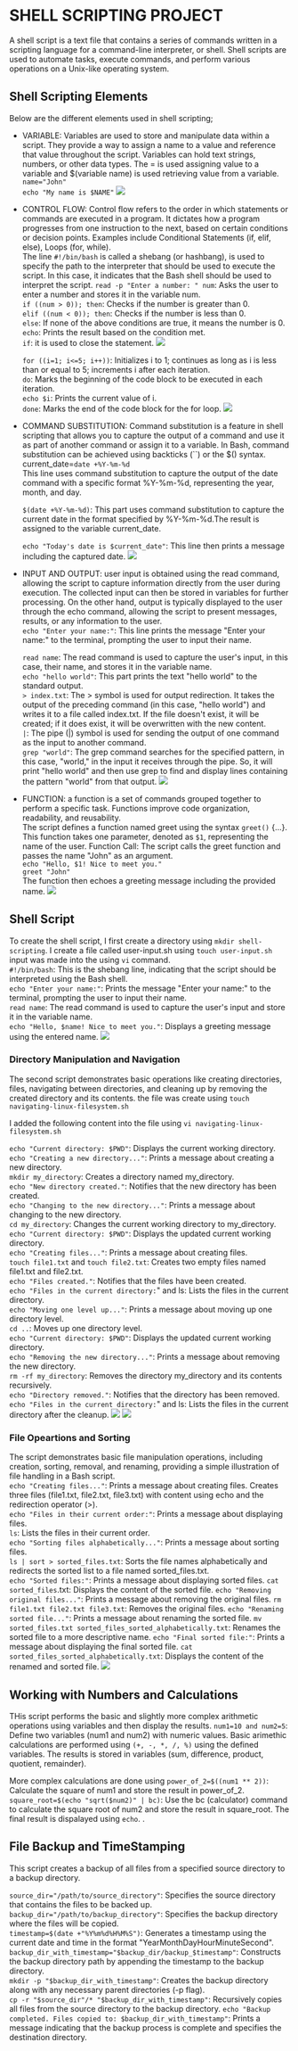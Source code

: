 # SHELL SCRIPTING PROJECT
A shell script is a text file that contains a series of commands written in a scripting language for a command-line interpreter, or shell. Shell scripts are used to automate tasks, execute commands, and perform various operations on a Unix-like operating system.

## Shell Scripting Elements
Below are the different elements used in shell scripting;

- VARIABLE: Variables are used to store and manipulate data within a script. They provide a way to assign a name to a value and reference that value throughout the script. Variables can hold text strings, numbers, or other data types. The = is used assigning value to a variable and $(variable name) is used retrieving value from a variable.  
`name="John"`   
`echo "My name is $NAME"`
![](./img/variable.png)
- CONTROL FLOW: Control flow refers to the order in which statements or commands are executed in a program. It dictates how a program progresses from one instruction to the next, based on certain conditions or decision points. Examples include Conditional Statements (if, elif, else), Loops (for, while).   
The line `#!/bin/bash` is called a shebang (or hashbang),  is used to specify the path to the interpreter that should be used to execute the script. 
In this case, it indicates that the Bash shell should be used to interpret the script.
`read -p "Enter a number: " num`: Asks the user to enter a number and stores it in the variable num.   
`if ((num > 0)); then`: Checks if the number is greater than 0.     
`elif ((num < 0)); then`: Checks if the number is less than 0.  
`else`: If none of the above conditions are true, it means the number is 0.
`echo`: Prints the result based on the condition met.    
`if`: it is used to close the statement.
![](./img/Control%20statements.png)

    `for ((i=1; i<=5; i++))`: Initializes i to 1; continues as long as i is less than or equal to 5; increments i after each iteration.     
`do`: Marks the beginning of the code block to be executed in each iteration.   
`echo $i`: Prints the current value of i.   
`done`: Marks the end of the code block for the for loop.
![](./img/Control%20statements2.png)
- COMMAND SUBSTITUTION: Command substitution is a feature in shell scripting that allows you to capture the output of a command and use it as part of another command or assign it to a variable. In Bash, command substitution can be achieved using backticks (``) or the $() syntax.
current_date=`date +%Y-%m-%d`    
This line uses command substitution to capture the output of the date command with a specific format %Y-%m-%d, representing the year, month, and day.   

    `$(date +%Y-%m-%d)`: This part uses command substitution to capture the current date in the format specified by %Y-%m-%d.The result is assigned to the variable current_date.
    
    `echo "Today's date is $current_date"`: This line then prints a message including the captured date.
    ![](./img/conditional%20statements.png)

- INPUT AND OUTPUT: user input is obtained using the read command, allowing the script to capture information directly from the user during execution. The collected input can then be stored in variables for further processing. On the other hand, output is typically displayed to the user through the echo command, allowing the script to present messages, results, or any information to the user.  
`echo "Enter your name:"`: This line prints the message "Enter your name:" to the terminal, prompting the user to input their name.
    
    `read name`: The read command is used to capture the user's input, in this case, their name, and stores it in the variable name.     
    `echo "hello world"`: This part prints the text "hello world" to the standard output.    
    `> index.txt`: The > symbol is used for output redirection. It takes the output of the preceding command (in this case, "hello world") and writes it to a file called index.txt. If the file doesn't exist, it will be created; if it does exist, it will be overwritten with the new content.   
    `|`: The pipe (|) symbol is used for sending the output of one command as the input to another command.  
    `grep "world"`: The grep command searches for the specified pattern, in this case, "world," in the input it receives through the pipe. So, it will print "hello world" and then use grep to find and display lines containing the pattern "world" from that output.
![](./img/input_&_output.png)

- FUNCTION: a function is a set of commands grouped together to perform a specific task. Functions improve code organization, readability, and reusability.  
The script defines a function named greet using the syntax `greet()` {...}.
This function takes one parameter, denoted as `$1`, representing the name of the user.
Function Call: The script calls the greet function and passes the name "John" as an argument.    
`echo "Hello, $1! Nice to meet you."`    
`greet "John"`    
The function then echoes a greeting message including the provided name.
![](./img/function.png)

## Shell Script
To create the shell script, I first create a directory using `mkdir shell-scripting`. I create a file called user-input.sh using `touch user-input.sh`
input was made into the using `vi` command.  
`#!/bin/bash`: This is the shebang line, indicating that the script should be interpreted using the Bash shell.  
`echo "Enter your name:"`: Prints the message "Enter your name:" to the terminal, prompting the user to input their name.    
`read name`: The read command is used to capture the user's input and store it in the variable name.     
`echo "Hello, $name! Nice to meet you."`: Displays a greeting message using the entered name.
![](./img/1st_shell_script.png)

### Directory Manipulation and Navigation
The second script demonstrates basic operations like creating directories, files, navigating between directories, and cleaning up by removing the created directory and its contents. the file was create using `touch navigating-linux-filesystem.sh`

I added the following content into the file using `vi navigating-linux-filesystem.sh`

`echo "Current directory: $PWD"`: Displays the current working directory.    
`echo "Creating a new directory..."`: Prints a message about creating a new directory.   
`mkdir my_directory`: Creates a directory named my_directory.     
`echo "New directory created."`: Notifies that the new directory has been created.   
`echo "Changing to the new directory..."`: Prints a message about changing to the new directory.     
`cd my_directory`: Changes the current working directory to my_directory.    
`echo "Current directory: $PWD"`: Displays the updated current working directory.    
`echo "Creating files..."`: Prints a message about creating files.   
`touch file1.txt` and `touch file2.txt`: Creates two empty files named file1.txt and file2.txt.  
`echo "Files created."`: Notifies that the files have been created.  
`echo "Files in the current directory:`" and ls: Lists the files in the current directory.   
`echo "Moving one level up..."`: Prints a message about moving up one directory level.   
`cd ..`: Moves up one directory level.   
`echo "Current directory: $PWD"`: Displays the updated current working directory.    
`echo "Removing the new directory..."`: Prints a message about removing the new directory.   
`rm -rf my_directory`: Removes the directory my_directory and its contents recursively.  
`echo "Directory removed."`: Notifies that the directory has been removed.   
`echo "Files in the current directory:`" and ls: Lists the files in the current directory after the cleanup.
![](./img/2nd_shell_script.png)
![](./img/2nd_shell_script2.png)

### File Opeartions and Sorting
The script demonstrates basic file manipulation operations, including creation, sorting, removal, and renaming, providing a simple illustration of file handling in a Bash script.   
`echo "Creating files..."`: Prints a message about creating files.
Creates three files (file1.txt, file2.txt, file3.txt) with content using echo and the redirection operator (>).  
`echo "Files in their current order:"`: Prints a message about displaying files.     
`ls`: Lists the files in their current order.    
`echo "Sorting files alphabetically..."`: Prints a message about sorting files.  
`ls | sort > sorted_files.txt`: Sorts the file names alphabetically and redirects the sorted list to a file named sorted_files.txt.  
`echo "Sorted files:"`: Prints a message about displaying sorted files.
`cat sorted_files`.txt: Displays the content of the sorted file.
`echo "Removing original files..."`: Prints a message about removing the original files.
`rm file1.txt file2.txt file3.txt`: Removes the original files.
`echo "Renaming sorted file..."`: Prints a message about renaming the sorted file.
`mv sorted_files.txt sorted_files_sorted_alphabetically.txt`: Renames the sorted file to a more descriptive name.
`echo "Final sorted file:"`: Prints a message about displaying the final sorted file.
`cat sorted_files_sorted_alphabetically.txt`: Displays the content of the renamed and sorted file.
![](./img/3rd_shell_script_sorting.png)

## Working with Numbers and Calculations

THis script performs the basic and slightly more complex arithmetic operations using variables and then display the results.
`num1=10 and num2=5`: Define two variables (num1 and num2) with numeric values.
Basic arimethic calculations are performed using `(+, -, *, /, %)` using the defined variables. The results is stored in variables (sum, difference, product, quotient, remainder).

More complex calculations are done using `power_of_2=$((num1 ** 2))`: Calculate the square of num1 and store the result in power_of_2. `square_root=$(echo "sqrt($num2)" | bc)`: Use the bc (calculator) command to calculate the square root of num2 and store the result in square_root. The final result is dispalayed using `echo`.
.[](./img/4th_shell_script_calculations.png)

## File Backup and TimeStamping
This script creates a backup of all files from a specified source directory to a backup directory.

`source_dir="/path/to/source_directory"`: Specifies the source directory that contains the files to be backed up.    
`backup_dir="/path/to/backup_directory"`: Specifies the backup directory where the files will be copied.     
`timestamp=$(date +"%Y%m%d%H%M%S")`: Generates a timestamp using the current date and time in the format "YearMonthDayHourMinuteSecond".     
`backup_dir_with_timestamp="$backup_dir/backup_$timestamp"`: Constructs the backup directory path by appending the timestamp to the backup directory.    
`mkdir -p "$backup_dir_with_timestamp"`: Creates the backup directory along with any necessary parent directories (-p flag).     
`cp -r "$source_dir"/* "$backup_dir_with_timestamp"`: Recursively copies all files from the source directory to the backup directory.
`echo "Backup completed. Files copied to: $backup_dir_with_timestamp"`: Prints a message indicating that the backup process is complete and specifies the destination directory.